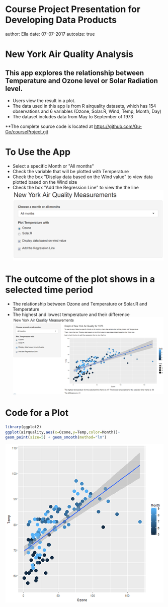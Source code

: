 Course Project Presentation for Developing Data Products
========================================================
author: Ella
date: 07-07-2017
autosize: true

New York Air Quality Analysis
========================================================

<h2>This app explores the relationship between Temperature and Ozone level or Solar Radiation level.   </h2>

- Users view the result in a plot.
- The data used in this app is from R airquality datasets, which has 154 observations and 6 variables (Ozone, Solar.R, Wind, Temp, Month, Day)
- The dataset includes data from May to September of 1973

**The complete source code is located at https://github.com/Gu-Go/courseProject.git

To Use the App
========================================================
- Select a specific Month or "All months"
- Check the variable that will be plotted with Temperature
- Check the box "Display data based on the Wind value" to view data plotted based on the Wind size
- Check the box "Add the Regression Line" to view the the line
![UI Opt](uiOpt.png)

The outcome of the plot shows in a selected time period
========================================================
- The relationship between Ozone and Temperature or Solar.R and Temperature
- The highest and lowest temperature and their difference
![my image](outputfile.png)


Code for a Plot
========================================================

```r
library(ggplot2)
ggplot(airquality,aes(x=Ozone,y=Temp,color=Month))+
geom_point(size=5) + geom_smooth(method="lm")
```

![plot of chunk unnamed-chunk-1](courseProjectPresentation-figure/unnamed-chunk-1-1.png)
